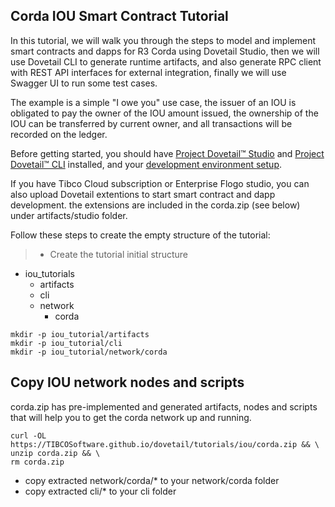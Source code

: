 ## Corda IOU Smart Contract Tutorial

In this tutorial, we will walk you through the steps to model and implement smart contracts and dapps for R3 Corda using Dovetail Studio, then we will use Dovetail CLI to generate runtime artifacts, and also generate RPC client with REST API interfaces for external integration, finally we will use Swagger UI to run some test cases.

The example is a simple "I owe you" use case, the issuer of an IOU is obligated to pay the owner of the IOU amount issued, the ownership of the IOU can be transferred by current owner, and all transactions will be recorded on the ledger.

Before getting started, you should have [Project Dovetail™ Studio](ch01-01-installation.md) and [Project Dovetail™ CLI](ch01-02-dovetail-cli.md) installed, and your [development environment setup](ch01-03-environment.md).

If you have Tibco Cloud subscription or Enterprise Flogo studio, you can also upload Dovetail extentions to start smart contract and dapp development. the extensions are included in the corda.zip (see below) under artifacts/studio folder.

Follow these steps to create the empty structure of the tutorial:

> * Create the tutorial initial structure

 * iou_tutorials
    * artifacts
    * cli
    * network
        * corda

```
mkdir -p iou_tutorial/artifacts
mkdir -p iou_tutorial/cli
mkdir -p iou_tutorial/network/corda
```

## Copy IOU network nodes and scripts
corda.zip has pre-implemented and generated artifacts, nodes and scripts that will help you to get the corda network up and running.

```
curl -OL https://TIBCOSoftware.github.io/dovetail/tutorials/iou/corda.zip && \
unzip corda.zip && \
rm corda.zip
```

* copy extracted network/corda/* to your network/corda folder
* copy extracted cli/* to your cli folder

